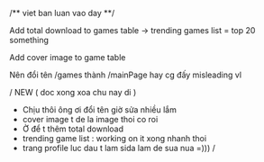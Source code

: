 /** viet ban luan vao day **/

Add total download to games table
-> trending games list = top 20 something

Add cover image to game table

Nên đổi tên /games thành /mainPage hay cg đấy
misleading vl

/ NEW ( doc xong xoa chu nay di )
 + Chịu thôi ông ơi đổi tên giờ sửa nhiều lắm
 + cover image t de la image thoi co roi
 + Ờ để t thêm total download 
 + trending game list : working on it xong nhanh thoi
 + trang profile luc dau t lam sida lam de sua nua =)))
/

